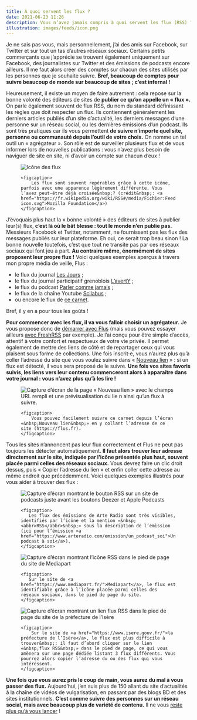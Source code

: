 ```yaml
---
title: À quoi servent les flux ?
date: 2021-06-23 11:26
description: Vous n’avez jamais compris à quoi servent les flux (RSS) ?
illustration: images/feeds/icon.png
---
```


Je ne sais pas vous, mais personnellement, j’ai des amis sur Facebook, sur Twitter et sur tout un tas d’autres réseaux sociaux. Certains petits commerçants que j’apprécie se trouvent également uniquement sur Facebook, des journalistes sur Twitter et des émissions de podcasts encore ailleurs. Il me faut alors créer des comptes sur chacun des sites utilisés par les personnes que je souhaite suivre. **Bref, beaucoup de comptes pour suivre beaucoup de monde sur beaucoup de sites&nbsp;; c’est infernal&nbsp;!**

Heureusement, il existe un moyen de faire autrement&nbsp;: cela repose sur la bonne volonté des éditeurs de sites de **publier ce qu’on appelle un «&nbsp;flux&nbsp;».** On parle également souvent de flux <abbr>RSS</abbr>, du nom du standard définissant les règles que doit respecter un flux. Ils contiennent généralement les derniers articles publiés d’un site d’actualité, les derniers messages d’une personne sur un réseau social, ou les dernières émissions d’un podcast. Ils sont très pratiques car ils vous permettent **de suivre n’importe quel site, personne ou communauté depuis l’outil de votre choix.** On nomme un tel outil un «&nbsp;agrégateur&nbsp;». Son rôle est de surveiller plusieurs flux et de vous informer lors de nouvelles publications&nbsp;: vous n’avez plus besoin de naviguer de site en site, ni d’avoir un compte sur chacun d’eux&nbsp;!

<figure>
    <img class="illustration illustration--figure illustration--centered" src="images/feeds/icon.png" alt="Icône des flux">

    <figcaption>
        Les flux sont souvent repérables grâce à cette icône, parfois avec une apparence légèrement différente. Vous l’avez peut-être déjà croisée&nbsp;? (crédit&nbsp;: <a href="https://fr.wikipedia.org/wiki/RSS#/media/Fichier:Feed-icon.svg">Mozilla Foundation</a>)
    </figcaption>
</figure>

J’évoquais plus haut la «&nbsp;bonne volonté&nbsp;» des éditeurs de sites à publier leur(s) flux, **c’est là où le bât blesse&nbsp;: tout le monde n’en publie pas.** Messieurs Facebook et Twitter, notamment, ne fournissent pas les flux des messages publiés sur leur plateforme. Eh oui, ce serait trop beau sinon&nbsp;! La bonne nouvelle toutefois, c’est que tout ne transite pas par ces réseaux sociaux qui font jeu à part. **Au contraire même, énormément de sites proposent leur propre flux&nbsp;!** Voici quelques exemples aperçus à travers mon propre média de veille, Flus&nbsp;:

- le flux du journal [Les Jours](https://app.flus.fr/collections/1697727089757979761)&nbsp;;
- le flux du journal participatif grenoblois [L’avertY](https://app.flus.fr/collections/1698378592535730131)&nbsp;;
- le flux du podcast [Parler comme jamais](https://app.flus.fr/collections/1698378592534782391)&nbsp;;
- le flux de la chaîne Youtube [Scilabus](https://app.flus.fr/collections/1698378592535746349)&nbsp;;
- ou encore le flux de [ce carnet](https://app.flus.fr/collections/1697725479256195983).

Bref, il y en a pour tous les goûts&nbsp;!

**Pour commencer avec les flux, il va vous falloir choisir un agrégateur.** Je vous propose donc de [démarrer avec Flus](https://flus.fr) (mais vous pouvez essayer ailleurs [avec FreshRSS](https://app.flus.fr/collections/1698850762083905588) par exemple). Je l’ai conçu pour être simple d’accès, attentif à votre confort et respectueux de votre vie privée. Il permet également de mettre des liens de côté et de repartager ceux qui vous plaisent sous forme de collections. Une fois inscrit⋅e, vous n’aurez plus qu’à coller l’adresse du site que vous voulez suivre dans «&nbsp;[Nouveau lien](https://app.flus.fr/links/search)&nbsp;»&nbsp;: si un flux est détecté, il vous sera proposé de le suivre. **Une fois vos sites favoris suivis, les liens vers leur contenu commenceront alors à apparaître dans votre journal&nbsp;: vous n’avez plus qu’à les lire&nbsp;!**

<figure>
    <div class="screenshot">
        <img class="illustration screenshot__image" src="images/flusio-search-3.png" alt="Capture d’écran de la page «&nbsp;Nouveau lien&nbsp;» avec le champs URL rempli et une prévisualisation du lie
n ainsi qu’un flux à suivre.">
    </div>

    <figcaption>
		Vous pouvez facilement suivre ce carnet depuis l’écran «&nbsp;Nouveau lien&nbsp;» en y collant l’adresse de ce site (https://flus.fr).
    </figcaption>
</figure>

Tous les sites n’annoncent pas leur flux correctement et Flus ne peut pas toujours les détecter automatiquement. **Il faut alors trouver leur adresse directement sur le site, indiquée par l’icône présentée plus haut, souvent placée parmi celles des réseaux sociaux.** Vous devrez faire un clic droit dessus, puis «&nbsp;Copier l’adresse du lien&nbsp;» et enfin coller cette adresse au même endroit que précédemment. Voici quelques exemples illustrés pour vous aider à trouver des flux&nbsp;:

<figure>
    <div class="screenshot">
    	<img class="illustration screenshot__image" src="images/feeds/un-podcast-a-soi.png" alt="Capture d’écran montrant le bouton RSS sur un site de podcasts juste avant les boutons Deezer et Apple Podcasts">
	</div>

	<figcaption>
 	   Les flux des émissions de Arte Radio sont très visibles, identifiés par l’icône et la mention «&nbsp;<abbr>RSS</abbr>&nbsp;» sous la description de l’émission (ici pour l’émission <a href="https://www.arteradio.com/emission/un_podcast_soi">Un podcast à soi</a>).
	</figcaption>
</figure>

<figure>
    <div class="screenshot">
    	<img class="illustration screenshot__image" src="images/feeds/mediapart.png" alt="Capture d’écran montrant l’icône RSS dans le pied de page du site de Mediapart">
	</div>

	<figcaption>
 	   Sur le site de <a href="https://www.mediapart.fr/">Mediapart</a>, le flux est identifiable grâce à l’icône placée parmi celles des réseaux sociaux, dans le pied de page du site.
	</figcaption>
</figure>

<figure>
    <div class="screenshot">
   		<img class="illustration screenshot__image" src="images/feeds/prefecture-isere.png" alt="Capture d’écran montrant un lien flux RSS dans le pied de page du site de la préfecture de l’Isère">
	</div>

	<figcaption>
	    Sur le site de <a href="https://www.isere.gouv.fr/">la préfecture de l’Isère</a>, le flux est plus difficile à trouver&nbsp;: il faut d’abord cliquer sur le lien «&nbsp;flux RSS&nbsp;» dans le pied de page, ce qui vous amènera sur une page dédiée listant 3 flux différents. Vous pourrez alors copier l’adresse du ou des flux qui vous intéressent.
	</figcaption>
</figure>

**Une fois que vous aurez pris le coup de main, vous aurez du mal à vous passer des flux.** Aujourd’hui, j’en suis plus de 150 allant du site d’actualités à la chaîne de vidéos de vulgarisation, en passant par des blogs <abbr>BD</abbr> et des sites institutionnels. **C’est comme suivre des personnes sur un réseau social, mais avec beaucoup plus de variété de contenu.** Il ne vous [reste plus qu’à vous lancer](https://flus.fr)&nbsp;!